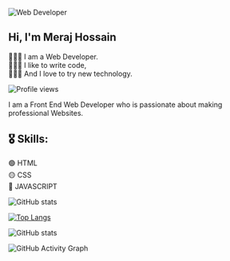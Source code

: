 ![Web Developer](https://scontent.fdac116-1.fna.fbcdn.net/v/t39.30808-6/277567854_367225715301492_3299273615337335776_n.jpg?_nc_cat=106&ccb=1-7&_nc_sid=e3f864&_nc_eui2=AeHY1czJUXQ3tsTTlPUQFwQUZual2RVBJslm5qXZFUEmyZJFc8fB4CZF9xdmDyB17iWtHNqhOuVri4lqgGMjIoBw&_nc_ohc=cNqWQHqTN-EAX_uTUmT&tn=I-AC6kGCjPRCzhld&_nc_ht=scontent.fdac116-1.fna&oh=00_AT-8fqC7pDVaQrf68TM8JUpirjBAOCVbBxUd0zsVRuepUw&oe=62AE2442)
## Hi, I'm Meraj Hossain
<p>
  👨🏻‍💻 I am a Web Developer. <br>
  👨🏻‍💻 I like to write code, <br>
  👨🏻‍💻 And I love to try new technology.
</p>

![Profile views](https://gpvc.arturio.dev/MerajHossain0)

I am a Front End Web Developer who is passionate about making professional Websites.

## 🎖️ Skills:
🟢 HTML <br>
🟡 CSS <br>
🔴 JAVASCRIPT


![GitHub stats](https://github-readme-stats.vercel.app/api?username=MerajHossain0&show_icons=true) 


[![Top Langs](https://github-readme-stats.vercel.app/api/top-langs/?username=MerajHossain0)](https://github.com/anuraghazra/github-readme-stats)

![GitHub stats](https://github-readme-stats.vercel.app/api?username=MerajHossain0&show_icons=true)  

![GitHub Activity Graph](https://activity-graph.herokuapp.com/graph?username=MerajHossain0)  

  

